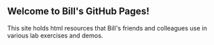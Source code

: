 ## Welcome to Bill's GitHub Pages!

This site holds html resources that Bill's friends and colleagues use in various lab exercises and demos.
